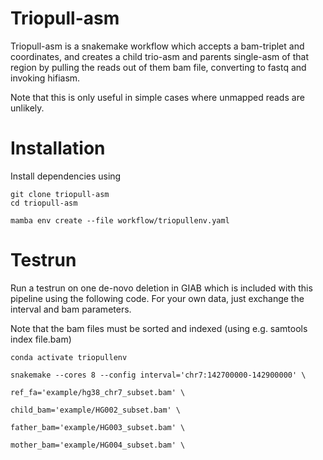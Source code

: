 # Triopull-asm

Triopull-asm is a snakemake workflow which accepts a bam-triplet and coordinates, and creates a child trio-asm and parents single-asm of that region by pulling the reads out of them bam file, converting to fastq and invoking hifiasm. 

Note that this is only useful in simple cases where unmapped reads are unlikely. 

# Installation

Install dependencies using

```
git clone triopull-asm
cd triopull-asm

mamba env create --file workflow/triopullenv.yaml
```

# Testrun

Run a testrun on one de-novo deletion in GIAB which is included with this pipeline using the following code. For your own data, just exchange the interval and bam parameters. 

Note that the bam files must be sorted and indexed (using e.g. samtools index file.bam)

```
conda activate triopullenv

snakemake --cores 8 --config interval='chr7:142700000-142900000' \
                                        ref_fa='example/hg38_chr7_subset.bam' \
                                        child_bam='example/HG002_subset.bam' \
                                        father_bam='example/HG003_subset.bam' \
                                        mother_bam='example/HG004_subset.bam' \
          
```



